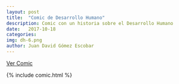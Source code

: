 ```yaml
---
layout: post
title:  "Comic de Desarrollo Humano"
description: Comic con un historia sobre el Desarrollo Humano
date:   2017-10-18
categories: 
img: dh-6.png
author: Juan David Gómez Escobar
---
```


[Ver Comic](https://Pixton.com/mx/:n7g292n3)

{% include comic.html %}